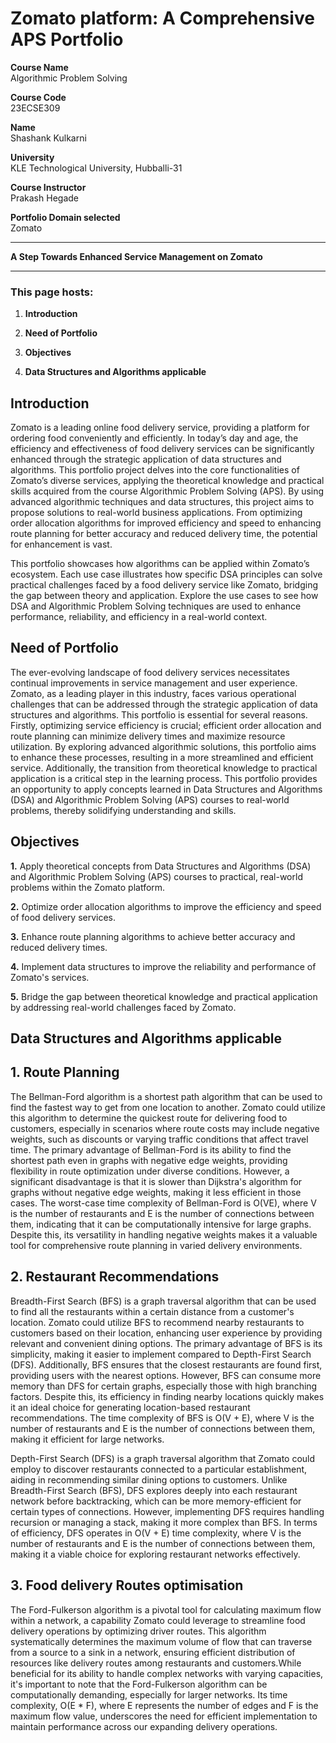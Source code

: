 # Zomato platform: A Comprehensive APS Portfolio

**Course Name**  
Algorithmic Problem Solving

**Course Code**  
23ECSE309

**Name**  
Shashank Kulkarni

**University**  
KLE Technological University, Hubballi-31

**Course Instructor**  
Prakash Hegade

**Portfolio Domain selected**  
Zomato

* * *
**A Step Towards Enhanced Service Management on Zomato**
* * *

### This page hosts:

1. **Introduction**

2. **Need of Portfolio**

3. **Objectives**

4. **Data Structures and Algorithms applicable**

## Introduction

  Zomato is a leading online food delivery service, providing a platform for ordering food conveniently and efficiently. In today’s day and age, the efficiency and effectiveness of food delivery services can be significantly enhanced through the strategic application of data structures and algorithms. This portfolio project delves into the core functionalities of Zomato’s diverse services, applying the theoretical knowledge and practical skills acquired from the course Algorithmic Problem Solving (APS). By using advanced algorithmic techniques and data structures, this project aims to propose solutions to real-world business applications. From optimizing order allocation algorithms for improved efficiency and speed to enhancing route planning for better accuracy and reduced delivery time, the potential for enhancement is vast.

This portfolio showcases how algorithms can be applied within Zomato’s ecosystem. Each use case illustrates how specific DSA principles can solve practical challenges faced by a food delivery service like Zomato, bridging the gap between theory and application. Explore the use cases to see how DSA and Algorithmic Problem Solving techniques are used to enhance performance, reliability, and efficiency in a real-world context.

## Need of Portfolio

The ever-evolving landscape of food delivery services necessitates continual improvements in service management and user experience. Zomato, as a leading player in this industry, faces various operational challenges that can be addressed through the strategic application of data structures and algorithms. This portfolio is essential for several reasons. Firstly, optimizing service efficiency is crucial; efficient order allocation and route planning can minimize delivery times and maximize resource utilization. By exploring advanced algorithmic solutions, this portfolio aims to enhance these processes, resulting in a more streamlined and efficient service. Additionally, the transition from theoretical knowledge to practical application is a critical step in the learning process. This portfolio provides an opportunity to apply concepts learned in Data Structures and Algorithms (DSA) and Algorithmic Problem Solving (APS) courses to real-world problems, thereby solidifying understanding and skills.

## Objectives

**1.** Apply theoretical concepts from Data Structures and Algorithms (DSA) and Algorithmic Problem Solving (APS) courses to practical, real-world problems within the Zomato platform.

**2.** Optimize order allocation algorithms to improve the efficiency and speed of food delivery services.

**3.** Enhance route planning algorithms to achieve better accuracy and reduced delivery times.

**4.** Implement data structures to improve the reliability and performance of Zomato's services.

**5.** Bridge the gap between theoretical knowledge and practical application by addressing real-world challenges faced by Zomato.

## Data Structures and Algorithms applicable

## 1. Route Planning

The Bellman-Ford algorithm is a shortest path algorithm that can be used to find the fastest way to get from one location to another. Zomato could utilize this algorithm to determine the quickest route for delivering food to customers, especially in scenarios where route costs may include negative weights, such as discounts or varying traffic conditions that affect travel time. The primary advantage of Bellman-Ford is its ability to find the shortest path even in graphs with negative edge weights, providing flexibility in route optimization under diverse conditions. However, a significant disadvantage is that it is slower than Dijkstra's algorithm for graphs without negative edge weights, making it less efficient in those cases. The worst-case time complexity of Bellman-Ford is O(VE), where V is the number of restaurants and E is the number of connections between them, indicating that it can be computationally intensive for large graphs. Despite this, its versatility in handling negative weights makes it a valuable tool for comprehensive route planning in varied delivery environments.

## 2. Restaurant Recommendations

Breadth-First Search (BFS) is a graph traversal algorithm that can be used to find all the restaurants within a certain distance from a customer's location. Zomato could utilize BFS to recommend nearby restaurants to customers based on their location, enhancing user experience by providing relevant and convenient dining options. The primary advantage of BFS is its simplicity, making it easier to implement compared to Depth-First Search (DFS). Additionally, BFS ensures that the closest restaurants are found first, providing users with the nearest options. However, BFS can consume more memory than DFS for certain graphs, especially those with high branching factors. Despite this, its efficiency in finding nearby locations quickly makes it an ideal choice for generating location-based restaurant recommendations. The time complexity of BFS is O(V + E), where V is the number of restaurants and E is the number of connections between them, making it efficient for large networks.

Depth-First Search (DFS) is a graph traversal algorithm that Zomato could employ to discover restaurants connected to a particular establishment, aiding in recommending similar dining options to customers. Unlike Breadth-First Search (BFS), DFS explores deeply into each restaurant network before backtracking, which can be more memory-efficient for certain types of connections. However, implementing DFS requires handling recursion or managing a stack, making it more complex than BFS. In terms of efficiency, DFS operates in O(V + E) time complexity, where V is the number of restaurants and E is the number of connections between them, making it a viable choice for exploring restaurant networks effectively.

## 3. Food delivery Routes optimisation

The Ford-Fulkerson algorithm is a pivotal tool for calculating maximum flow within a network, a capability Zomato could leverage to streamline food delivery operations by optimizing driver routes. This algorithm systematically determines the maximum volume of flow that can traverse from a source to a sink in a network, ensuring efficient distribution of resources like delivery routes among restaurants and customers.While beneficial for its ability to handle complex networks with varying capacities, it's important to note that the Ford-Fulkerson algorithm can be computationally demanding, especially for larger networks. Its time complexity, O(E * F), where E represents the number of edges and F is the maximum flow value, underscores the need for efficient implementation to maintain performance across our expanding delivery operations.
